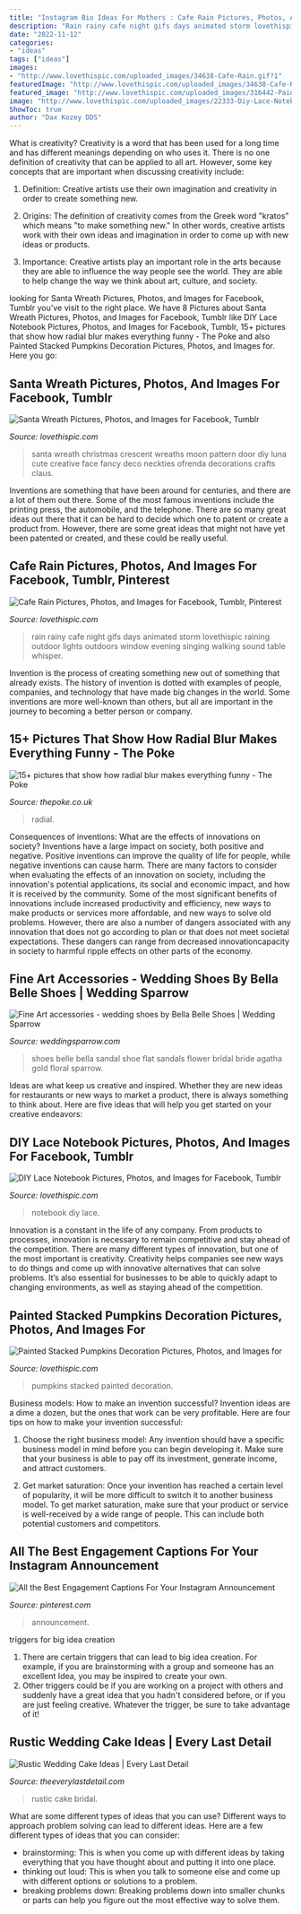 ```yaml
---
title: "Instagram Bio Ideas For Mothers : Cafe Rain Pictures, Photos, And Images For Facebook, Tumblr, Pinterest"
description: "Rain rainy cafe night gifs days animated storm lovethispic raining outdoor lights outdoors window evening singing walking sound table whisper"
date: "2022-11-12"
categories:
- "ideas"
tags: ["ideas"]
images:
- "http://www.lovethispic.com/uploaded_images/34638-Cafe-Rain.gif?1"
featuredImage: "http://www.lovethispic.com/uploaded_images/34638-Cafe-Rain.gif?1"
featured_image: "http://www.lovethispic.com/uploaded_images/316442-Painted-Stacked-Pumpkins-Decoration.jpg"
image: "http://www.lovethispic.com/uploaded_images/22333-Diy-Lace-Notebook.jpg?2"
ShowToc: true
author: "Dax Kozey DDS"
---
```



What is creativity?
Creativity is a word that has been used for a long time and has different meanings depending on who uses it. There is no one definition of creativity that can be applied to all art. However, some key concepts that are important when discussing creativity include:
1) Definition: Creative artists use their own imagination and creativity in order to create something new.

2) Origins: The definition of creativity comes from the Greek word "kratos" which means "to make something new." In other words, creative artists work with their own ideas and imagination in order to come up with new ideas or products.

3) Importance: Creative artists play an important role in the arts because they are able to influence the way people see the world. They are able to help change the way we think about art, culture, and society.

	

		
looking for Santa Wreath Pictures, Photos, and Images for Facebook, Tumblr you've visit to the right place. We have 8 Pictures about Santa Wreath Pictures, Photos, and Images for Facebook, Tumblr like DIY Lace Notebook Pictures, Photos, and Images for Facebook, Tumblr, 15+ pictures that show how radial blur makes everything funny - The Poke and also Painted Stacked Pumpkins Decoration Pictures, Photos, and Images for. Here you go:
		
    
## Santa Wreath Pictures, Photos, And Images For Facebook, Tumblr

<img loading=lazy src="http://www.lovethispic.com/uploaded_images/221833-Santa-Wreath.jpg" onerror="this.onerror=null;this.src='https://tse3.mm.bing.net/th?id=OIP.qMHtBcXDMGOE0-RiX4eN7QHaJ4&amp;pid=15.1';" alt="Santa Wreath Pictures, Photos, and Images for Facebook, Tumblr">

_Source: lovethispic.com_

>santa wreath christmas crescent wreaths moon pattern door diy luna cute creative face fancy deco neckties ofrenda decorations crafts claus. 

	

Inventions are something that have been around for centuries, and there are a lot of them out there. Some of the most famous inventions include the printing press, the automobile, and the telephone. There are so many great ideas out there that it can be hard to decide which one to patent or create a product from. However, there are some great ideas that might not have yet been patented or created, and these could be really useful.

    
## Cafe Rain Pictures, Photos, And Images For Facebook, Tumblr, Pinterest

<img loading=lazy src="http://www.lovethispic.com/uploaded_images/34638-Cafe-Rain.gif?1" onerror="this.onerror=null;this.src='https://tse3.mm.bing.net/th?id=OIP.BM-SSVS49kIf5T3EBELlyAHaMW&amp;pid=15.1';" alt="Cafe Rain Pictures, Photos, and Images for Facebook, Tumblr, Pinterest">

_Source: lovethispic.com_

>rain rainy cafe night gifs days animated storm lovethispic raining outdoor lights outdoors window evening singing walking sound table whisper. 

	

Invention is the process of creating something new out of something that already exists. The history of invention is dotted with examples of people, companies, and technology that have made big changes in the world. Some inventions are more well-known than others, but all are important in the journey to becoming a better person or company.

    
## 15+ Pictures That Show How Radial Blur Makes Everything Funny - The Poke

<img loading=lazy src="https://www.thepoke.co.uk/wp-content/uploads/2019/03/radial-10.png" onerror="this.onerror=null;this.src='https://tse2.mm.bing.net/th?id=OIP.prk5pb7szz-CGCxe5wjX3gHaD7&amp;pid=15.1';" alt="15+ pictures that show how radial blur makes everything funny - The Poke">

_Source: thepoke.co.uk_

>radial. 

	

Consequences of inventions: What are the effects of innovations on society?
Inventions have a large impact on society, both positive and negative. Positive inventions can improve the quality of life for people, while negative inventions can cause harm. There are many factors to consider when evaluating the effects of an innovation on society, including the innovation's potential applications, its social and economic impact, and how it is received by the community. Some of the most significant benefits of innovations include increased productivity and efficiency, new ways to make products or services more affordable, and new ways to solve old problems. However, there are also a number of dangers associated with any innovation that does not go according to plan or that does not meet societal expectations. These dangers can range from decreased innovationcapacity in society to harmful ripple effects on other parts of the economy.

    
## Fine Art Accessories - Wedding Shoes By Bella Belle Shoes | Wedding Sparrow

<img loading=lazy src="http://weddingsparrow.com/uploads/slir/w1000/Bella_Belle_Shoes_Wedding_Sparrow_5.jpg" onerror="this.onerror=null;this.src='https://tse3.mm.bing.net/th?id=OIP.aiy1tZkMipC1EVzSHVlKtAHaKH&amp;pid=15.1';" alt="Fine Art accessories - wedding shoes by Bella Belle Shoes | Wedding Sparrow">

_Source: weddingsparrow.com_

>shoes belle bella sandal shoe flat sandals flower bridal bride agatha gold floral sparrow. 

	

Ideas are what keep us creative and inspired. Whether they are new ideas for restaurants or new ways to market a product, there is always something to think about. Here are five ideas that will help you get started on your creative endeavors: 

    
## DIY Lace Notebook Pictures, Photos, And Images For Facebook, Tumblr

<img loading=lazy src="http://www.lovethispic.com/uploaded_images/22333-Diy-Lace-Notebook.jpg?2" onerror="this.onerror=null;this.src='https://tse2.mm.bing.net/th?id=OIP.1jSBxPvDxmi2bC_tp-lufgHaHY&amp;pid=15.1';" alt="DIY Lace Notebook Pictures, Photos, and Images for Facebook, Tumblr">

_Source: lovethispic.com_

>notebook diy lace. 

	

Innovation is a constant in the life of any company. From products to processes, innovation is necessary to remain competitive and stay ahead of the competition. There are many different types of innovation, but one of the most important is creativity. Creativity helps companies see new ways to do things and come up with innovative alternatives that can solve problems. It’s also essential for businesses to be able to quickly adapt to changing environments, as well as staying ahead of the competition.

    
## Painted Stacked Pumpkins Decoration Pictures, Photos, And Images For

<img loading=lazy src="http://www.lovethispic.com/uploaded_images/316442-Painted-Stacked-Pumpkins-Decoration.jpg" onerror="this.onerror=null;this.src='https://tse2.mm.bing.net/th?id=OIP.zcCVnI3komXFtb2xgaJ4DQHaNK&amp;pid=15.1';" alt="Painted Stacked Pumpkins Decoration Pictures, Photos, and Images for">

_Source: lovethispic.com_

>pumpkins stacked painted decoration. 

	

Business models: How to make an invention successful?
Invention ideas are a dime a dozen, but the ones that work can be very profitable. Here are four tips on how to make your invention successful:
1. Choose the right business model: Any invention should have a specific business model in mind before you can begin developing it. Make sure that your business is able to pay off its investment, generate income, and attract customers.

2. Get market saturation: Once your invention has reached a certain level of popularity, it will be more difficult to switch it to another business model. To get market saturation, make sure that your product or service is well-received by a wide range of people. This can include both potential customers and competitors.


    
## All The Best Engagement Captions For Your Instagram Announcement

<img loading=lazy src="https://i.pinimg.com/736x/00/1e/b3/001eb32531db24f587c049a7654fb2fb.jpg" onerror="this.onerror=null;this.src='https://tse1.mm.bing.net/th?id=OIP.1F2H2-1XhGqH1hqC1IpvCgHaNa&amp;pid=15.1';" alt="All the Best Engagement Captions For Your Instagram Announcement">

_Source: pinterest.com_

>announcement. 

	

triggers for big idea creation
1. There are certain triggers that can lead to big idea creation. For example, if you are brainstorming with a group and someone has an excellent Idea, you may be inspired to create your own. 
2. Other triggers could be if you are working on a project with others and suddenly have a great idea that you hadn't considered before, or if you are just feeling creative. Whatever the trigger, be sure to take advantage of it!

    
## Rustic Wedding Cake Ideas | Every Last Detail

<img loading=lazy src="http://s3-us-east-2.amazonaws.com/eldmedia/wp-content/uploads/2013/05/Rustic-Bridal-Inspiration_0011.jpg" onerror="this.onerror=null;this.src='https://tse4.mm.bing.net/th?id=OIP.iGJ3KDXMJRsQZ1P1SPraEAHaLI&amp;pid=15.1';" alt="Rustic Wedding Cake Ideas | Every Last Detail">

_Source: theeverylastdetail.com_

>rustic cake bridal. 

	

What are some different types of ideas that you can use?
Different ways to approach problem solving can lead to different ideas. Here are a few different types of ideas that you can consider: 
- brainstorming: This is when you come up with different ideas by taking everything that you have thought about and putting it into one place. 
- thinking out loud: This is when you talk to someone else and come up with different options or solutions to a problem. 
- breaking problems down: Breaking problems down into smaller chunks or parts can help you figure out the most effective way to solve them.

